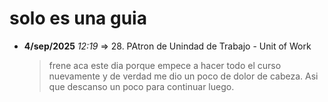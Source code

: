 # solo es una guia

* __4/sep/2025__  _12:19_ => 28. PAtron de Unindad de Trabajo - Unit of Work
    > frene aca este dia porque empece a hacer todo el curso nuevamente y de verdad me dio un poco de dolor de cabeza. Asi que descanso un poco para continuar luego.